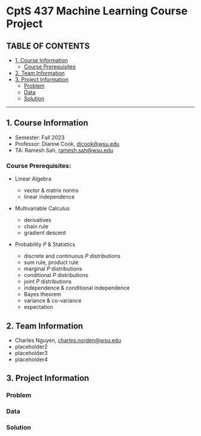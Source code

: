 # CptS 437 Machine Learning Course Project

## TABLE OF CONTENTS
- [1. Course Information](#1-course-information)
    - [Course Prerequisites](#course-prerequisites)
- [2. Team Information](#2-team-information)
- [3. Project Information](#3-project-information)
    - [Problem](#problem)
    - [Data](#data)
    - [Solution](#solution)

---

## 1. Course Information

- Semester: Fall 2023
- Professor: Dianne Cook, djcook@wsu.edu
- TA: Ramesh Sah, ramesh.sah@wsu.edu

### Course Prerequisites:

- Linear Algebra
    - vector & matrix norms
    - linear independence

- Multivariable Calculus
    - derivatives
    - chain rule
    - gradient descent

- Probability $P$ & Statistics
    - discrete and continuous $P$ distributions
    - sum rule, product rule
    - marginal $P$ distributions
    - conditional $P$ distributions
    - joint $P$ distributions
    - independence & conditional independence
    - Bayes theorem
    - variance & co-variance
    - expectation


## 2. Team Information

- Charles Nguyen, charles.norden@wsu.edu
- placeholder2
- placeholder3
- placeholder4

## 3. Project Information

### Problem

### Data

### Solution
